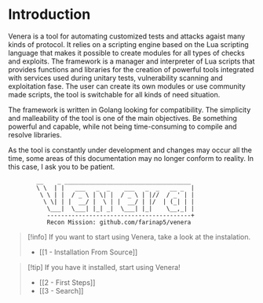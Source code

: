 # Introduction

Venera is a tool for automating customized tests and attacks agaist many kinds of protocol. It relies on a scripting engine based on the Lua scripting language that makes it possible to create modules for all types of checks and exploits. The framework is a manager and interpreter of Lua scripts that provides functions and libraries for the creation of powerful tools integrated with services used during unitary tests, vulnerability scanning and exploitation fase. The user can create its own modules or use community made scripts, the tool is switchable for all kinds of need situation.

The framework is written in Golang looking for compatibility. The simplicity and malleability of the tool is one of the main objectives. Be something powerful and capable, while not being time-consuming to compile and resolve libraries.

As the tool is constantly under development and changes may occur all the time, some areas of this documentation may no longer conform to reality. In this case, I ask you to be patient.

```
        __    _ ____________________________________
        \ \  | |   ___   _  _    ___   _  _   __ _  |
         \ \ | |  / _ \ | \| |  / _ \ | |//  / _' | |
          \ \| | |  __/ |  \ | |  __/ | |/  | (_| | |
           \___|  \___| |_| _|  \___| |_|    \__,_| |
           -----------------------------------------+
           Recon Mission: github.com/farinap5/venera
```

> [!info] If you want to start using Venera, take a look at the instalation.
>- [[1 - Installation From Source]]

> [!tip] If you have it installed, start using Venera!
> - [[2 - First Steps]]
> - [[3 - Search]]
